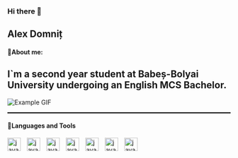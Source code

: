 ### Hi there 👋

<!--
**AlexD2003/AlexD2003** is a ✨ _special_ ✨ repository because its `README.md` (this file) appears on your GitHub profile.

Here are some ideas to get you started:

- 🔭 I’m currently working on ...
- 🌱 I’m currently learning ...
- 👯 I’m looking to collaborate on ...
- 🤔 I’m looking for help with ...
- 💬 Ask me about ...
- 📫 How to reach me: ...
- 😄 Pronouns: ...
- ⚡ Fun fact: ...
-->

## Alex Domniț
#### 💬About me:
I`m a second year student at Babeș-Bolyai University undergoing an English MCS Bachelor.
----------------------------------------------------------------------------------------
![Example GIF](https://images-wixmp-ed30a86b8c4ca887773594c2.wixmp.com/f/dc2795bb-0b37-47d9-a89c-3e2c770b9387/da0y27g-df087363-d69c-4adb-9bfe-5cb178e18783.gif?token=eyJ0eXAiOiJKV1QiLCJhbGciOiJIUzI1NiJ9.eyJzdWIiOiJ1cm46YXBwOjdlMGQxODg5ODIyNjQzNzNhNWYwZDQxNWVhMGQyNmUwIiwiaXNzIjoidXJuOmFwcDo3ZTBkMTg4OTgyMjY0MzczYTVmMGQ0MTVlYTBkMjZlMCIsIm9iaiI6W1t7InBhdGgiOiJcL2ZcL2RjMjc5NWJiLTBiMzctNDdkOS1hODljLTNlMmM3NzBiOTM4N1wvZGEweTI3Zy1kZjA4NzM2My1kNjljLTRhZGItOWJmZS01Y2IxNzhlMTg3ODMuZ2lmIn1dXSwiYXVkIjpbInVybjpzZXJ2aWNlOmZpbGUuZG93bmxvYWQiXX0.RZC5n3WYy9J7Zi_W3T_R_-uUeAqDJDaJJtxKyAu9JZo)
<hr style="height:3px;border:none;color:#333;background-color:#333;">

#### 🧰Languages and Tools
<img allign="left" alt="java" width="30px" style="padding-right:10px;" src="https://cdn.jsdelivr.net/gh/devicons/devicon/icons/java/java-original.svg" />
<img allign="left" alt="java" width="30px" style="padding-right:10px;" src="https://cdn.jsdelivr.net/gh/devicons/devicon/icons/cplusplus/cplusplus-line.svg" />
<img allign="left" alt="java" width="30px" style="padding-right:10px;" src="https://cdn.jsdelivr.net/gh/devicons/devicon/icons/python/python-original.svg" />
<img allign="left" alt="java" width="30px" style="padding-right:10px;" src="https://cdn.jsdelivr.net/gh/devicons/devicon/icons/angularjs/angularjs-plain.svg" />
<img allign="left" alt="java" width="30px" style="padding-right:10px;" src="https://cdn.jsdelivr.net/gh/devicons/devicon/icons/csharp/csharp-line.svg" />
<img allign="left" alt="java" width="30px" style="padding-right:10px;" src="https://cdn.jsdelivr.net/gh/devicons/devicon/icons/mysql/mysql-original.svg" />
<img allign="left" alt="java" width="30px" style="padding-right:10px;" src="https://cdn.jsdelivr.net/gh/devicons/devicon/icons/typescript/typescript-original.svg" />
          
